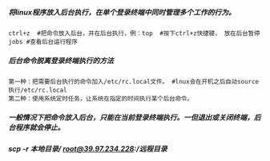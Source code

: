 ##### 将linux程序放入后台执行，在单个登录终端中同时管理多个工作的行为。

```
ctrl+z  #把命令放入后台，并在后台执行，例：top  #按下ctrl+z快捷键， 放在后台暂停 
jobs #查看后台运行程序
```

##### 后台命令脱离登录终端执行的方法

```
第一种：把需要后台执行的命令加入/etc/rc.local文件。 #lnux会在开机之后自动source执行/etc/rc.local 
第二种：使用系统定时任务，让系统在指定的时间执行某个后台命令。
```

##### 一般情况下把命令放入后台，只能在当前登录终端执行。一但退出或关闭终端，后台程序就会停止。



##### scp -r 本地目录/  root@39.97.234.228:/远程目录